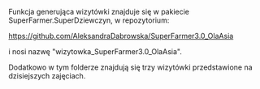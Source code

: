 Funkcja generująca wizytówki znajduje się w pakiecie SuperFarmer.SuperDziewczyn, w repozytorium:

https://github.com/AleksandraDabrowska/SuperFarmer3.0_OlaAsia

i nosi nazwę "wizytowka_SuperFarmer3.0_OlaAsia".

Dodatkowo w tym folderze znajdują się trzy wizytówki przedstawione na dzisiejszych zajęciach.
